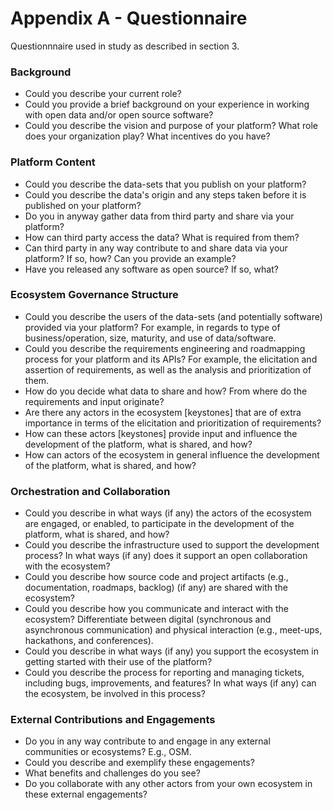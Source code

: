 # Appendix A - Questionnaire
Questionnnaire used in study as described in section 3.

### Background

* Could you describe your current role?
* Could you provide a brief background on your experience in working with open data and/or open source software?
* Could you describe the vision and purpose of your platform? What role does your organization play? What incentives do you have?

### Platform Content

* Could you describe the data-sets that you publish on your platform?
* Could you describe the data's origin and any steps taken before it is published on your platform?
* Do you in anyway gather data from third party and share via your platform?
* How can third party access the data? What is required from them?
* Can third party in any way contribute to and share data via your platform? If so, how? Can you provide an example?
* Have you released any software as open source? If so, what?

### Ecosystem Governance Structure

* Could you describe the users of the data-sets (and potentially software) provided via your platform? For example, in regards to type of business/operation, size, maturity, and use of data/software.
* Could you describe the requirements engineering and roadmapping process for your platform and its APIs? For example, the elicitation and assertion of requirements, as well as the analysis and prioritization of them.
* How do you decide what data to share and how? From where do the requirements and input originate?
* Are there any actors in the ecosystem [keystones] that are of extra importance in terms of the elicitation and prioritization of requirements?
* How can these actors [keystones] provide input and influence the development of the platform, what is shared, and how?
* How can actors of the ecosystem in general influence the development of the platform, what is shared, and how?

### Orchestration and Collaboration

* Could you describe in what ways (if any) the actors of the ecosystem are engaged, or enabled, to participate in the development of the platform, what is shared, and how?
* Could you describe the infrastructure used to support the development process? In what ways (if any) does it support an open collaboration with the ecosystem? 
* Could you describe how source code and project artifacts (e.g., documentation, roadmaps, backlog) (if any) are shared with the ecosystem?
* Could you describe how you communicate and interact with the ecosystem? Differentiate between digital (synchronous and asynchronous communication) and physical interaction (e.g., meet-ups, hackathons, and conferences).
* Could you describe in what ways (if any) you support the ecosystem in getting started with their use of the platform?
* Could you describe the process for reporting and managing tickets, including bugs, improvements, and features? In what ways (if any) can the ecosystem, be involved in this process?

### External Contributions and Engagements

* Do you in any way contribute to and engage in any external communities or ecosystems? E.g., OSM. 
* Could you describe and exemplify these engagements?
* What benefits and challenges do you see?
* Do you collaborate with any other actors from your own ecosystem in these external engagements?
